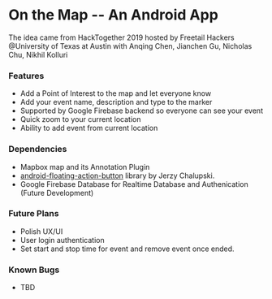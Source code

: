 # On the Map -- An Android App
The idea came from HackTogether 2019 hosted by Freetail Hackers @University of Texas at Austin with Anqing Chen, Jianchen Gu, Nicholas Chu, Nikhil Kolluri

### Features
- Add a Point of Interest to the map and let everyone know
- Add your event name, description and type to the marker
- Supported by Google Firebase backend so everyone can see your event
- Quick zoom to your current location
- Ability to add event from current location

### Dependencies
- Mapbox map and its Annotation Plugin
- [android-floating-action-button](https://github.com/Clans/FloatingActionButton "android-floating-action-button") library by Jerzy Chalupski.
- Google Firebase Database for Realtime Database and Authenication (Future Development)

### Future Plans
- Polish UX/UI
- User login authentication
- Set start and stop time for event and remove event once ended.

### Known Bugs
- TBD
